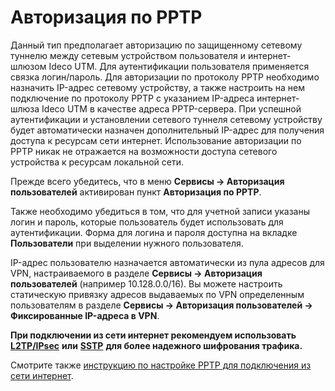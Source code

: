 # Авторизация по PPTP

Данный тип предполагает авторизацию по защищенному сетевому туннелю между сетевым устройством пользователя и интернет-шлюзом Ideco UTM. Для аутентификации пользователя применяется связка логин/пароль. Для авторизации по протоколу PPTP необходимо назначить IP-адрес сетевому устройству, а также настроить на нем подключение по протоколу PPTP с указанием IP-адреса интернет-шлюза Ideco UTM в качестве адреса PPTP-сервера. При успешной аутентификации и установлении сетевого туннеля сетевому устройству будет автоматически назначен дополнительный IP-адрес для получения доступа к ресурсам сети интернет. Использование авторизации по PPTP никак не отражается на возможности доступа сетевого устройства к ресурсам локальной сети.

Прежде всего убедитесь, что в меню **Сервисы -> Авторизация пользователей** активирован пункт **Авторизация по PPTP**.

Также необходимо убедиться в том, что для учетной записи указаны логин и пароль, которые пользователь будет использовать для аутентификации. Форма для логина и пароля доступна на вкладке **Пользователи** при выделении нужного пользователя.

IP-адрес пользователю назначается автоматически из пула адресов для VPN, настраиваемого в разделе **Сервисы -> Авторизация пользователей** (например 10.128.0.0/16). Вы можете настроить статическую привязку адресов выдаваемых по VPN определенным пользователям в разделе **Сервисы -> Авторизация пользователей -> Фиксированные IP-адреса в VPN**.

**При подключении из сети интернет рекомендуем использовать** [**L2TP/IPsec**](../services/vpn-tunnel-protocols/client-to-site/l2tp-ipsec/) **или** [**SSTP**](../services/vpn-tunnel-protocols/client-to-site/sstp/) **для более надежного шифрования трафика.**

Смотрите также [инструкцию по настройке PPTP для подключения из сети интернет](../services/vpn-tunnel-protocols/client-to-site/pptp.md).
